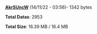 [**AkrSUncW**](/data/AkrSUncW.txt) (14/11/22 - 03:56)- 1342 bytes

**Total Datas**: 2953

**Total Size**: 16.39 MB / 16.4 MB